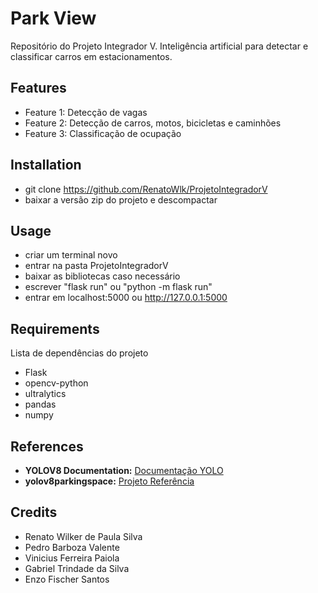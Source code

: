 # Park View

Repositório do Projeto Integrador V. Inteligência artificial para detectar e classificar carros em estacionamentos.

## Features

- Feature 1: Detecção de vagas
- Feature 2: Detecção de carros, motos, bicicletas e caminhões
- Feature 3: Classificação de ocupação

## Installation

- git clone https://github.com/RenatoWlk/ProjetoIntegradorV
- baixar a versão zip do projeto e descompactar

## Usage

- criar um terminal novo
- entrar na pasta ProjetoIntegradorV
- baixar as bibliotecas caso necessário
- escrever "flask run" ou "python -m flask run"
- entrar em localhost:5000 ou http://127.0.0.1:5000

## Requirements

Lista de dependências do projeto

- Flask
- opencv-python
- ultralytics
- pandas
- numpy

## References

- **YOLOV8 Documentation:** [Documentação YOLO](https://docs.ultralytics.com/)
- **yolov8parkingspace:** [Projeto Referência](https://github.com/freedomwebtech/yolov8parkingspace)

## Credits

- Renato Wilker de Paula Silva
- Pedro Barboza Valente
- Vinicius Ferreira Paiola
- Gabriel Trindade da Silva
- Enzo Fischer Santos
